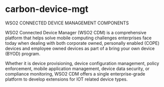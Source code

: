 # carbon-device-mgt

WSO2 CONNECTED DEVICE MANAGEMENT COMPONENTS

WSO2 Connected Device Manager (WSO2 CDM) is a comprehensive platform that helps solve mobile computing challenges enterprises face today when dealing with both corporate owned, personally enabled (COPE) devices and employee owned devices as part of a bring your own device (BYOD) program.

Whether it is device provisioning, device configuration management, policy enforcement, mobile application management, device data security, or compliance monitoring, WSO2 CDM offers a single enterprise-grade platform to develop extensions for IOT related device types.
